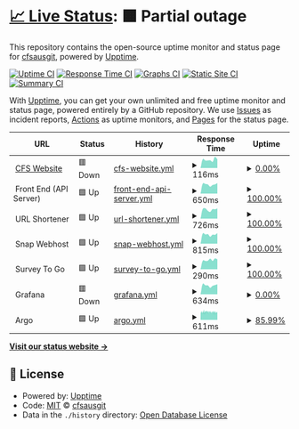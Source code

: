 # [📈 Live Status](https://cfsausgit.github.io/upptime): <!--live status--> **🟧 Partial outage**

This repository contains the open-source uptime monitor and status page for [cfsausgit](https://cfsausgit.github.io/upptime), powered by [Upptime](https://github.com/upptime/upptime).

[![Uptime CI](https://github.com/cfsausgit/upptime/workflows/Uptime%20CI/badge.svg)](https://github.com/cfsausgit/upptime/actions?query=workflow%3A%22Uptime+CI%22)
[![Response Time CI](https://github.com/cfsausgit/upptime/workflows/Response%20Time%20CI/badge.svg)](https://github.com/cfsausgit/upptime/actions?query=workflow%3A%22Response+Time+CI%22)
[![Graphs CI](https://github.com/cfsausgit/upptime/workflows/Graphs%20CI/badge.svg)](https://github.com/cfsausgit/upptime/actions?query=workflow%3A%22Graphs+CI%22)
[![Static Site CI](https://github.com/cfsausgit/upptime/workflows/Static%20Site%20CI/badge.svg)](https://github.com/cfsausgit/upptime/actions?query=workflow%3A%22Static+Site+CI%22)
[![Summary CI](https://github.com/cfsausgit/upptime/workflows/Summary%20CI/badge.svg)](https://github.com/cfsausgit/upptime/actions?query=workflow%3A%22Summary+CI%22)

With [Upptime](https://upptime.js.org), you can get your own unlimited and free uptime monitor and status page, powered entirely by a GitHub repository. We use [Issues](https://github.com/cfsausgit/upptime/issues) as incident reports, [Actions](https://github.com/cfsausgit/upptime/actions) as uptime monitors, and [Pages](https://cfsausgit.github.io/upptime) for the status page.

<!--start: status pages-->
<!-- This summary is generated by Upptime (https://github.com/upptime/upptime) -->
<!-- Do not edit this manually, your changes will be overwritten -->
<!-- prettier-ignore -->
| URL | Status | History | Response Time | Uptime |
| --- | ------ | ------- | ------------- | ------ |
| <img alt="" src="https://icons.duckduckgo.com/ip3/www.cfs-australasia.com.ico" height="13"> [CFS Website](https://www.cfs-australasia.com) | 🟥 Down | [cfs-website.yml](https://github.com/cfsausgit/upptime/commits/HEAD/history/cfs-website.yml) | <details><summary><img alt="Response time graph" src="./graphs/cfs-website/response-time-week.png" height="20"> 116ms</summary><br><a href="https://status.cfs-australasia.com/history/cfs-website"><img alt="Response time 1553" src="https://img.shields.io/endpoint?url=https%3A%2F%2Fraw.githubusercontent.com%2Fcfsausgit%2Fupptime%2FHEAD%2Fapi%2Fcfs-website%2Fresponse-time.json"></a><br><a href="https://status.cfs-australasia.com/history/cfs-website"><img alt="24-hour response time 122" src="https://img.shields.io/endpoint?url=https%3A%2F%2Fraw.githubusercontent.com%2Fcfsausgit%2Fupptime%2FHEAD%2Fapi%2Fcfs-website%2Fresponse-time-day.json"></a><br><a href="https://status.cfs-australasia.com/history/cfs-website"><img alt="7-day response time 116" src="https://img.shields.io/endpoint?url=https%3A%2F%2Fraw.githubusercontent.com%2Fcfsausgit%2Fupptime%2FHEAD%2Fapi%2Fcfs-website%2Fresponse-time-week.json"></a><br><a href="https://status.cfs-australasia.com/history/cfs-website"><img alt="30-day response time 126" src="https://img.shields.io/endpoint?url=https%3A%2F%2Fraw.githubusercontent.com%2Fcfsausgit%2Fupptime%2FHEAD%2Fapi%2Fcfs-website%2Fresponse-time-month.json"></a><br><a href="https://status.cfs-australasia.com/history/cfs-website"><img alt="1-year response time 1523" src="https://img.shields.io/endpoint?url=https%3A%2F%2Fraw.githubusercontent.com%2Fcfsausgit%2Fupptime%2FHEAD%2Fapi%2Fcfs-website%2Fresponse-time-year.json"></a></details> | <details><summary><a href="https://status.cfs-australasia.com/history/cfs-website">0.00%</a></summary><a href="https://status.cfs-australasia.com/history/cfs-website"><img alt="All-time uptime 84.90%" src="https://img.shields.io/endpoint?url=https%3A%2F%2Fraw.githubusercontent.com%2Fcfsausgit%2Fupptime%2FHEAD%2Fapi%2Fcfs-website%2Fuptime.json"></a><br><a href="https://status.cfs-australasia.com/history/cfs-website"><img alt="24-hour uptime 0.00%" src="https://img.shields.io/endpoint?url=https%3A%2F%2Fraw.githubusercontent.com%2Fcfsausgit%2Fupptime%2FHEAD%2Fapi%2Fcfs-website%2Fuptime-day.json"></a><br><a href="https://status.cfs-australasia.com/history/cfs-website"><img alt="7-day uptime 0.00%" src="https://img.shields.io/endpoint?url=https%3A%2F%2Fraw.githubusercontent.com%2Fcfsausgit%2Fupptime%2FHEAD%2Fapi%2Fcfs-website%2Fuptime-week.json"></a><br><a href="https://status.cfs-australasia.com/history/cfs-website"><img alt="30-day uptime 0.00%" src="https://img.shields.io/endpoint?url=https%3A%2F%2Fraw.githubusercontent.com%2Fcfsausgit%2Fupptime%2FHEAD%2Fapi%2Fcfs-website%2Fuptime-month.json"></a><br><a href="https://status.cfs-australasia.com/history/cfs-website"><img alt="1-year uptime 62.25%" src="https://img.shields.io/endpoint?url=https%3A%2F%2Fraw.githubusercontent.com%2Fcfsausgit%2Fupptime%2FHEAD%2Fapi%2Fcfs-website%2Fuptime-year.json"></a></details>
| <img alt="" src="https://icons.duckduckgo.com/ip3/null.ico" height="13"> Front End (API Server) | 🟩 Up | [front-end-api-server.yml](https://github.com/cfsausgit/upptime/commits/HEAD/history/front-end-api-server.yml) | <details><summary><img alt="Response time graph" src="./graphs/front-end-api-server/response-time-week.png" height="20"> 650ms</summary><br><a href="https://status.cfs-australasia.com/history/front-end-api-server"><img alt="Response time 791" src="https://img.shields.io/endpoint?url=https%3A%2F%2Fraw.githubusercontent.com%2Fcfsausgit%2Fupptime%2FHEAD%2Fapi%2Ffront-end-api-server%2Fresponse-time.json"></a><br><a href="https://status.cfs-australasia.com/history/front-end-api-server"><img alt="24-hour response time 749" src="https://img.shields.io/endpoint?url=https%3A%2F%2Fraw.githubusercontent.com%2Fcfsausgit%2Fupptime%2FHEAD%2Fapi%2Ffront-end-api-server%2Fresponse-time-day.json"></a><br><a href="https://status.cfs-australasia.com/history/front-end-api-server"><img alt="7-day response time 650" src="https://img.shields.io/endpoint?url=https%3A%2F%2Fraw.githubusercontent.com%2Fcfsausgit%2Fupptime%2FHEAD%2Fapi%2Ffront-end-api-server%2Fresponse-time-week.json"></a><br><a href="https://status.cfs-australasia.com/history/front-end-api-server"><img alt="30-day response time 659" src="https://img.shields.io/endpoint?url=https%3A%2F%2Fraw.githubusercontent.com%2Fcfsausgit%2Fupptime%2FHEAD%2Fapi%2Ffront-end-api-server%2Fresponse-time-month.json"></a><br><a href="https://status.cfs-australasia.com/history/front-end-api-server"><img alt="1-year response time 775" src="https://img.shields.io/endpoint?url=https%3A%2F%2Fraw.githubusercontent.com%2Fcfsausgit%2Fupptime%2FHEAD%2Fapi%2Ffront-end-api-server%2Fresponse-time-year.json"></a></details> | <details><summary><a href="https://status.cfs-australasia.com/history/front-end-api-server">100.00%</a></summary><a href="https://status.cfs-australasia.com/history/front-end-api-server"><img alt="All-time uptime 99.88%" src="https://img.shields.io/endpoint?url=https%3A%2F%2Fraw.githubusercontent.com%2Fcfsausgit%2Fupptime%2FHEAD%2Fapi%2Ffront-end-api-server%2Fuptime.json"></a><br><a href="https://status.cfs-australasia.com/history/front-end-api-server"><img alt="24-hour uptime 100.00%" src="https://img.shields.io/endpoint?url=https%3A%2F%2Fraw.githubusercontent.com%2Fcfsausgit%2Fupptime%2FHEAD%2Fapi%2Ffront-end-api-server%2Fuptime-day.json"></a><br><a href="https://status.cfs-australasia.com/history/front-end-api-server"><img alt="7-day uptime 100.00%" src="https://img.shields.io/endpoint?url=https%3A%2F%2Fraw.githubusercontent.com%2Fcfsausgit%2Fupptime%2FHEAD%2Fapi%2Ffront-end-api-server%2Fuptime-week.json"></a><br><a href="https://status.cfs-australasia.com/history/front-end-api-server"><img alt="30-day uptime 100.00%" src="https://img.shields.io/endpoint?url=https%3A%2F%2Fraw.githubusercontent.com%2Fcfsausgit%2Fupptime%2FHEAD%2Fapi%2Ffront-end-api-server%2Fuptime-month.json"></a><br><a href="https://status.cfs-australasia.com/history/front-end-api-server"><img alt="1-year uptime 100.00%" src="https://img.shields.io/endpoint?url=https%3A%2F%2Fraw.githubusercontent.com%2Fcfsausgit%2Fupptime%2FHEAD%2Fapi%2Ffront-end-api-server%2Fuptime-year.json"></a></details>
| <img alt="" src="https://icons.duckduckgo.com/ip3/null.ico" height="13"> URL Shortener | 🟩 Up | [url-shortener.yml](https://github.com/cfsausgit/upptime/commits/HEAD/history/url-shortener.yml) | <details><summary><img alt="Response time graph" src="./graphs/url-shortener/response-time-week.png" height="20"> 726ms</summary><br><a href="https://status.cfs-australasia.com/history/url-shortener"><img alt="Response time 699" src="https://img.shields.io/endpoint?url=https%3A%2F%2Fraw.githubusercontent.com%2Fcfsausgit%2Fupptime%2FHEAD%2Fapi%2Furl-shortener%2Fresponse-time.json"></a><br><a href="https://status.cfs-australasia.com/history/url-shortener"><img alt="24-hour response time 816" src="https://img.shields.io/endpoint?url=https%3A%2F%2Fraw.githubusercontent.com%2Fcfsausgit%2Fupptime%2FHEAD%2Fapi%2Furl-shortener%2Fresponse-time-day.json"></a><br><a href="https://status.cfs-australasia.com/history/url-shortener"><img alt="7-day response time 726" src="https://img.shields.io/endpoint?url=https%3A%2F%2Fraw.githubusercontent.com%2Fcfsausgit%2Fupptime%2FHEAD%2Fapi%2Furl-shortener%2Fresponse-time-week.json"></a><br><a href="https://status.cfs-australasia.com/history/url-shortener"><img alt="30-day response time 702" src="https://img.shields.io/endpoint?url=https%3A%2F%2Fraw.githubusercontent.com%2Fcfsausgit%2Fupptime%2FHEAD%2Fapi%2Furl-shortener%2Fresponse-time-month.json"></a><br><a href="https://status.cfs-australasia.com/history/url-shortener"><img alt="1-year response time 683" src="https://img.shields.io/endpoint?url=https%3A%2F%2Fraw.githubusercontent.com%2Fcfsausgit%2Fupptime%2FHEAD%2Fapi%2Furl-shortener%2Fresponse-time-year.json"></a></details> | <details><summary><a href="https://status.cfs-australasia.com/history/url-shortener">100.00%</a></summary><a href="https://status.cfs-australasia.com/history/url-shortener"><img alt="All-time uptime 100.00%" src="https://img.shields.io/endpoint?url=https%3A%2F%2Fraw.githubusercontent.com%2Fcfsausgit%2Fupptime%2FHEAD%2Fapi%2Furl-shortener%2Fuptime.json"></a><br><a href="https://status.cfs-australasia.com/history/url-shortener"><img alt="24-hour uptime 100.00%" src="https://img.shields.io/endpoint?url=https%3A%2F%2Fraw.githubusercontent.com%2Fcfsausgit%2Fupptime%2FHEAD%2Fapi%2Furl-shortener%2Fuptime-day.json"></a><br><a href="https://status.cfs-australasia.com/history/url-shortener"><img alt="7-day uptime 100.00%" src="https://img.shields.io/endpoint?url=https%3A%2F%2Fraw.githubusercontent.com%2Fcfsausgit%2Fupptime%2FHEAD%2Fapi%2Furl-shortener%2Fuptime-week.json"></a><br><a href="https://status.cfs-australasia.com/history/url-shortener"><img alt="30-day uptime 100.00%" src="https://img.shields.io/endpoint?url=https%3A%2F%2Fraw.githubusercontent.com%2Fcfsausgit%2Fupptime%2FHEAD%2Fapi%2Furl-shortener%2Fuptime-month.json"></a><br><a href="https://status.cfs-australasia.com/history/url-shortener"><img alt="1-year uptime 100.00%" src="https://img.shields.io/endpoint?url=https%3A%2F%2Fraw.githubusercontent.com%2Fcfsausgit%2Fupptime%2FHEAD%2Fapi%2Furl-shortener%2Fuptime-year.json"></a></details>
| <img alt="" src="https://icons.duckduckgo.com/ip3/null.ico" height="13"> Snap Webhost | 🟩 Up | [snap-webhost.yml](https://github.com/cfsausgit/upptime/commits/HEAD/history/snap-webhost.yml) | <details><summary><img alt="Response time graph" src="./graphs/snap-webhost/response-time-week.png" height="20"> 815ms</summary><br><a href="https://status.cfs-australasia.com/history/snap-webhost"><img alt="Response time 784" src="https://img.shields.io/endpoint?url=https%3A%2F%2Fraw.githubusercontent.com%2Fcfsausgit%2Fupptime%2FHEAD%2Fapi%2Fsnap-webhost%2Fresponse-time.json"></a><br><a href="https://status.cfs-australasia.com/history/snap-webhost"><img alt="24-hour response time 935" src="https://img.shields.io/endpoint?url=https%3A%2F%2Fraw.githubusercontent.com%2Fcfsausgit%2Fupptime%2FHEAD%2Fapi%2Fsnap-webhost%2Fresponse-time-day.json"></a><br><a href="https://status.cfs-australasia.com/history/snap-webhost"><img alt="7-day response time 815" src="https://img.shields.io/endpoint?url=https%3A%2F%2Fraw.githubusercontent.com%2Fcfsausgit%2Fupptime%2FHEAD%2Fapi%2Fsnap-webhost%2Fresponse-time-week.json"></a><br><a href="https://status.cfs-australasia.com/history/snap-webhost"><img alt="30-day response time 797" src="https://img.shields.io/endpoint?url=https%3A%2F%2Fraw.githubusercontent.com%2Fcfsausgit%2Fupptime%2FHEAD%2Fapi%2Fsnap-webhost%2Fresponse-time-month.json"></a><br><a href="https://status.cfs-australasia.com/history/snap-webhost"><img alt="1-year response time 782" src="https://img.shields.io/endpoint?url=https%3A%2F%2Fraw.githubusercontent.com%2Fcfsausgit%2Fupptime%2FHEAD%2Fapi%2Fsnap-webhost%2Fresponse-time-year.json"></a></details> | <details><summary><a href="https://status.cfs-australasia.com/history/snap-webhost">100.00%</a></summary><a href="https://status.cfs-australasia.com/history/snap-webhost"><img alt="All-time uptime 99.76%" src="https://img.shields.io/endpoint?url=https%3A%2F%2Fraw.githubusercontent.com%2Fcfsausgit%2Fupptime%2FHEAD%2Fapi%2Fsnap-webhost%2Fuptime.json"></a><br><a href="https://status.cfs-australasia.com/history/snap-webhost"><img alt="24-hour uptime 100.00%" src="https://img.shields.io/endpoint?url=https%3A%2F%2Fraw.githubusercontent.com%2Fcfsausgit%2Fupptime%2FHEAD%2Fapi%2Fsnap-webhost%2Fuptime-day.json"></a><br><a href="https://status.cfs-australasia.com/history/snap-webhost"><img alt="7-day uptime 100.00%" src="https://img.shields.io/endpoint?url=https%3A%2F%2Fraw.githubusercontent.com%2Fcfsausgit%2Fupptime%2FHEAD%2Fapi%2Fsnap-webhost%2Fuptime-week.json"></a><br><a href="https://status.cfs-australasia.com/history/snap-webhost"><img alt="30-day uptime 100.00%" src="https://img.shields.io/endpoint?url=https%3A%2F%2Fraw.githubusercontent.com%2Fcfsausgit%2Fupptime%2FHEAD%2Fapi%2Fsnap-webhost%2Fuptime-month.json"></a><br><a href="https://status.cfs-australasia.com/history/snap-webhost"><img alt="1-year uptime 100.00%" src="https://img.shields.io/endpoint?url=https%3A%2F%2Fraw.githubusercontent.com%2Fcfsausgit%2Fupptime%2FHEAD%2Fapi%2Fsnap-webhost%2Fuptime-year.json"></a></details>
| <img alt="" src="https://icons.duckduckgo.com/ip3/null.ico" height="13"> Survey To Go | 🟩 Up | [survey-to-go.yml](https://github.com/cfsausgit/upptime/commits/HEAD/history/survey-to-go.yml) | <details><summary><img alt="Response time graph" src="./graphs/survey-to-go/response-time-week.png" height="20"> 290ms</summary><br><a href="https://status.cfs-australasia.com/history/survey-to-go"><img alt="Response time 254" src="https://img.shields.io/endpoint?url=https%3A%2F%2Fraw.githubusercontent.com%2Fcfsausgit%2Fupptime%2FHEAD%2Fapi%2Fsurvey-to-go%2Fresponse-time.json"></a><br><a href="https://status.cfs-australasia.com/history/survey-to-go"><img alt="24-hour response time 309" src="https://img.shields.io/endpoint?url=https%3A%2F%2Fraw.githubusercontent.com%2Fcfsausgit%2Fupptime%2FHEAD%2Fapi%2Fsurvey-to-go%2Fresponse-time-day.json"></a><br><a href="https://status.cfs-australasia.com/history/survey-to-go"><img alt="7-day response time 290" src="https://img.shields.io/endpoint?url=https%3A%2F%2Fraw.githubusercontent.com%2Fcfsausgit%2Fupptime%2FHEAD%2Fapi%2Fsurvey-to-go%2Fresponse-time-week.json"></a><br><a href="https://status.cfs-australasia.com/history/survey-to-go"><img alt="30-day response time 286" src="https://img.shields.io/endpoint?url=https%3A%2F%2Fraw.githubusercontent.com%2Fcfsausgit%2Fupptime%2FHEAD%2Fapi%2Fsurvey-to-go%2Fresponse-time-month.json"></a><br><a href="https://status.cfs-australasia.com/history/survey-to-go"><img alt="1-year response time 293" src="https://img.shields.io/endpoint?url=https%3A%2F%2Fraw.githubusercontent.com%2Fcfsausgit%2Fupptime%2FHEAD%2Fapi%2Fsurvey-to-go%2Fresponse-time-year.json"></a></details> | <details><summary><a href="https://status.cfs-australasia.com/history/survey-to-go">100.00%</a></summary><a href="https://status.cfs-australasia.com/history/survey-to-go"><img alt="All-time uptime 67.00%" src="https://img.shields.io/endpoint?url=https%3A%2F%2Fraw.githubusercontent.com%2Fcfsausgit%2Fupptime%2FHEAD%2Fapi%2Fsurvey-to-go%2Fuptime.json"></a><br><a href="https://status.cfs-australasia.com/history/survey-to-go"><img alt="24-hour uptime 100.00%" src="https://img.shields.io/endpoint?url=https%3A%2F%2Fraw.githubusercontent.com%2Fcfsausgit%2Fupptime%2FHEAD%2Fapi%2Fsurvey-to-go%2Fuptime-day.json"></a><br><a href="https://status.cfs-australasia.com/history/survey-to-go"><img alt="7-day uptime 100.00%" src="https://img.shields.io/endpoint?url=https%3A%2F%2Fraw.githubusercontent.com%2Fcfsausgit%2Fupptime%2FHEAD%2Fapi%2Fsurvey-to-go%2Fuptime-week.json"></a><br><a href="https://status.cfs-australasia.com/history/survey-to-go"><img alt="30-day uptime 100.00%" src="https://img.shields.io/endpoint?url=https%3A%2F%2Fraw.githubusercontent.com%2Fcfsausgit%2Fupptime%2FHEAD%2Fapi%2Fsurvey-to-go%2Fuptime-month.json"></a><br><a href="https://status.cfs-australasia.com/history/survey-to-go"><img alt="1-year uptime 9.22%" src="https://img.shields.io/endpoint?url=https%3A%2F%2Fraw.githubusercontent.com%2Fcfsausgit%2Fupptime%2FHEAD%2Fapi%2Fsurvey-to-go%2Fuptime-year.json"></a></details>
| <img alt="" src="https://icons.duckduckgo.com/ip3/null.ico" height="13"> Grafana | 🟥 Down | [grafana.yml](https://github.com/cfsausgit/upptime/commits/HEAD/history/grafana.yml) | <details><summary><img alt="Response time graph" src="./graphs/grafana/response-time-week.png" height="20"> 634ms</summary><br><a href="https://status.cfs-australasia.com/history/grafana"><img alt="Response time 1098" src="https://img.shields.io/endpoint?url=https%3A%2F%2Fraw.githubusercontent.com%2Fcfsausgit%2Fupptime%2FHEAD%2Fapi%2Fgrafana%2Fresponse-time.json"></a><br><a href="https://status.cfs-australasia.com/history/grafana"><img alt="24-hour response time 706" src="https://img.shields.io/endpoint?url=https%3A%2F%2Fraw.githubusercontent.com%2Fcfsausgit%2Fupptime%2FHEAD%2Fapi%2Fgrafana%2Fresponse-time-day.json"></a><br><a href="https://status.cfs-australasia.com/history/grafana"><img alt="7-day response time 634" src="https://img.shields.io/endpoint?url=https%3A%2F%2Fraw.githubusercontent.com%2Fcfsausgit%2Fupptime%2FHEAD%2Fapi%2Fgrafana%2Fresponse-time-week.json"></a><br><a href="https://status.cfs-australasia.com/history/grafana"><img alt="30-day response time 643" src="https://img.shields.io/endpoint?url=https%3A%2F%2Fraw.githubusercontent.com%2Fcfsausgit%2Fupptime%2FHEAD%2Fapi%2Fgrafana%2Fresponse-time-month.json"></a><br><a href="https://status.cfs-australasia.com/history/grafana"><img alt="1-year response time 1020" src="https://img.shields.io/endpoint?url=https%3A%2F%2Fraw.githubusercontent.com%2Fcfsausgit%2Fupptime%2FHEAD%2Fapi%2Fgrafana%2Fresponse-time-year.json"></a></details> | <details><summary><a href="https://status.cfs-australasia.com/history/grafana">0.00%</a></summary><a href="https://status.cfs-australasia.com/history/grafana"><img alt="All-time uptime 90.32%" src="https://img.shields.io/endpoint?url=https%3A%2F%2Fraw.githubusercontent.com%2Fcfsausgit%2Fupptime%2FHEAD%2Fapi%2Fgrafana%2Fuptime.json"></a><br><a href="https://status.cfs-australasia.com/history/grafana"><img alt="24-hour uptime 0.00%" src="https://img.shields.io/endpoint?url=https%3A%2F%2Fraw.githubusercontent.com%2Fcfsausgit%2Fupptime%2FHEAD%2Fapi%2Fgrafana%2Fuptime-day.json"></a><br><a href="https://status.cfs-australasia.com/history/grafana"><img alt="7-day uptime 0.00%" src="https://img.shields.io/endpoint?url=https%3A%2F%2Fraw.githubusercontent.com%2Fcfsausgit%2Fupptime%2FHEAD%2Fapi%2Fgrafana%2Fuptime-week.json"></a><br><a href="https://status.cfs-australasia.com/history/grafana"><img alt="30-day uptime 0.00%" src="https://img.shields.io/endpoint?url=https%3A%2F%2Fraw.githubusercontent.com%2Fcfsausgit%2Fupptime%2FHEAD%2Fapi%2Fgrafana%2Fuptime-month.json"></a><br><a href="https://status.cfs-australasia.com/history/grafana"><img alt="1-year uptime 70.90%" src="https://img.shields.io/endpoint?url=https%3A%2F%2Fraw.githubusercontent.com%2Fcfsausgit%2Fupptime%2FHEAD%2Fapi%2Fgrafana%2Fuptime-year.json"></a></details>
| <img alt="" src="https://icons.duckduckgo.com/ip3/null.ico" height="13"> Argo | 🟩 Up | [argo.yml](https://github.com/cfsausgit/upptime/commits/HEAD/history/argo.yml) | <details><summary><img alt="Response time graph" src="./graphs/argo/response-time-week.png" height="20"> 611ms</summary><br><a href="https://status.cfs-australasia.com/history/argo"><img alt="Response time 620" src="https://img.shields.io/endpoint?url=https%3A%2F%2Fraw.githubusercontent.com%2Fcfsausgit%2Fupptime%2FHEAD%2Fapi%2Fargo%2Fresponse-time.json"></a><br><a href="https://status.cfs-australasia.com/history/argo"><img alt="24-hour response time 594" src="https://img.shields.io/endpoint?url=https%3A%2F%2Fraw.githubusercontent.com%2Fcfsausgit%2Fupptime%2FHEAD%2Fapi%2Fargo%2Fresponse-time-day.json"></a><br><a href="https://status.cfs-australasia.com/history/argo"><img alt="7-day response time 611" src="https://img.shields.io/endpoint?url=https%3A%2F%2Fraw.githubusercontent.com%2Fcfsausgit%2Fupptime%2FHEAD%2Fapi%2Fargo%2Fresponse-time-week.json"></a><br><a href="https://status.cfs-australasia.com/history/argo"><img alt="30-day response time 605" src="https://img.shields.io/endpoint?url=https%3A%2F%2Fraw.githubusercontent.com%2Fcfsausgit%2Fupptime%2FHEAD%2Fapi%2Fargo%2Fresponse-time-month.json"></a><br><a href="https://status.cfs-australasia.com/history/argo"><img alt="1-year response time 614" src="https://img.shields.io/endpoint?url=https%3A%2F%2Fraw.githubusercontent.com%2Fcfsausgit%2Fupptime%2FHEAD%2Fapi%2Fargo%2Fresponse-time-year.json"></a></details> | <details><summary><a href="https://status.cfs-australasia.com/history/argo">85.99%</a></summary><a href="https://status.cfs-australasia.com/history/argo"><img alt="All-time uptime 98.65%" src="https://img.shields.io/endpoint?url=https%3A%2F%2Fraw.githubusercontent.com%2Fcfsausgit%2Fupptime%2FHEAD%2Fapi%2Fargo%2Fuptime.json"></a><br><a href="https://status.cfs-australasia.com/history/argo"><img alt="24-hour uptime 92.26%" src="https://img.shields.io/endpoint?url=https%3A%2F%2Fraw.githubusercontent.com%2Fcfsausgit%2Fupptime%2FHEAD%2Fapi%2Fargo%2Fuptime-day.json"></a><br><a href="https://status.cfs-australasia.com/history/argo"><img alt="7-day uptime 85.99%" src="https://img.shields.io/endpoint?url=https%3A%2F%2Fraw.githubusercontent.com%2Fcfsausgit%2Fupptime%2FHEAD%2Fapi%2Fargo%2Fuptime-week.json"></a><br><a href="https://status.cfs-australasia.com/history/argo"><img alt="30-day uptime 92.67%" src="https://img.shields.io/endpoint?url=https%3A%2F%2Fraw.githubusercontent.com%2Fcfsausgit%2Fupptime%2FHEAD%2Fapi%2Fargo%2Fuptime-month.json"></a><br><a href="https://status.cfs-australasia.com/history/argo"><img alt="1-year uptime 99.16%" src="https://img.shields.io/endpoint?url=https%3A%2F%2Fraw.githubusercontent.com%2Fcfsausgit%2Fupptime%2FHEAD%2Fapi%2Fargo%2Fuptime-year.json"></a></details>

<!--end: status pages-->

[**Visit our status website →**](https://cfsausgit.github.io/upptime)

## 📄 License

- Powered by: [Upptime](https://github.com/upptime/upptime)
- Code: [MIT](./LICENSE) © [cfsausgit](https://cfsausgit.github.io/upptime)
- Data in the `./history` directory: [Open Database License](https://opendatacommons.org/licenses/odbl/1-0/)

